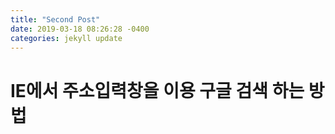 ```yaml
---
title: "Second Post"
date: 2019-03-18 08:26:28 -0400
categories: jekyll update
---
```

# IE에서 주소입력창을 이용 구글 검색 하는 방법

